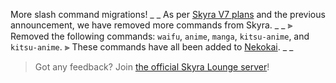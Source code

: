 More slash command migrations!
_ _
As per [Skyra V7 plans](https://skyra.notion.site/Detailed-Changes-46f9f48650734b81b94a41e1788406ff) and the previous announcement, we have removed more commands from Skyra.
_ _
⫸ Removed the following commands: `waifu`, `anime`, `manga`, `kitsu-anime`, and `kitsu-anime`.
⫸ These commands have all been added to [Nekokai](https://discord.com/oauth2/authorize?client_id=939613684592934992&permissions=16384&scope=bot%20applications.commands).
_ _
> Got any feedback? Join [the official Skyra Lounge server](https://join.skyra.pw)!
